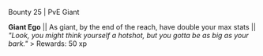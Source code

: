 Bounty 25 | PvE Giant

**Giant Ego** || As giant, by the end of the reach, have double
your max stats || *"Look, you might think yourself a hotshot, but
you gotta be as big as your bark."* > Rewards: 50 xp
